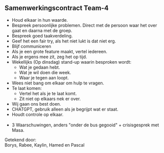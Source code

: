 ## Samenwerkingscontract Team-4

-   Houd elkaar in hun waarde.
-   Bespreek persoonlijke problemen. Direct met de persoon waar het over gaat en daarna met de groep.
-   Bespreek goed taakverdeling.
-   Geef het een fair try, als het niet lukt is dat niet erg.
-   Blijf communiceren
-   Als je een grote feature maakt, vertel iedereen.
-   Als je ergens mee zit, zeg het op tijd.
-   Wekellijks (Op dinsdag) stand-up waarin besproken wordt:
    -   Wat je gedaan hebt.
    -   Wat je wil doen die week.
    -   Waar je tegen aan loopt.
-   Wees niet bang om elkaar om hulp te vragen.
-   Te laat komen:
    -   Vertel het als je te laat komt.
    -   Zit niet op elkaars nek er over.
-   Wij gaan ons best doen.
-   CHATGPT, gebruik alleen als je begrijpt wat er staat.
-   Houdt controle op elkaar.
    <br>
    <br>
-   3 Waarschuwingen, anders "onder de bus gegooid" + crisisgesprek met Masa.

Getekend door: <br>
Borys, Rabee, Kaylin, Hamed en Pascal
